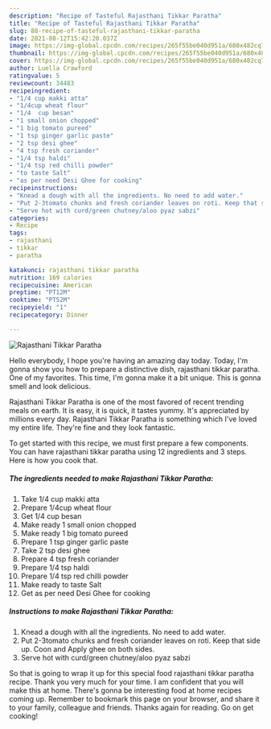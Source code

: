```yaml
---
description: "Recipe of Tasteful Rajasthani Tikkar Paratha"
title: "Recipe of Tasteful Rajasthani Tikkar Paratha"
slug: 88-recipe-of-tasteful-rajasthani-tikkar-paratha
date: 2021-08-12T15:42:20.037Z
image: https://img-global.cpcdn.com/recipes/265f55be040d951a/680x482cq70/rajasthani-tikkar-paratha-recipe-main-photo.jpg
thumbnail: https://img-global.cpcdn.com/recipes/265f55be040d951a/680x482cq70/rajasthani-tikkar-paratha-recipe-main-photo.jpg
cover: https://img-global.cpcdn.com/recipes/265f55be040d951a/680x482cq70/rajasthani-tikkar-paratha-recipe-main-photo.jpg
author: Luella Crawford
ratingvalue: 5
reviewcount: 34483
recipeingredient:
- "1/4 cup makki atta"
- "1/4cup wheat flour"
- "1/4  cup besan"
- "1 small onion chopped"
- "1 big tomato pureed"
- "1 tsp ginger garlic paste"
- "2 tsp desi ghee"
- "4 tsp fresh coriander"
- "1/4 tsp haldi"
- "1/4 tsp red chilli powder"
- "to taste Salt"
- "as per need Desi Ghee for cooking"
recipeinstructions:
- "Knead a dough with all the ingredients. No need to add water."
- "Put 2-3tomato chunks and fresh coriander leaves on roti. Keep that side up. Coon and Apply ghee on both sides."
- "Serve hot with curd/green chutney/aloo pyaz sabzi"
categories:
- Recipe
tags:
- rajasthani
- tikkar
- paratha

katakunci: rajasthani tikkar paratha 
nutrition: 169 calories
recipecuisine: American
preptime: "PT12M"
cooktime: "PT52M"
recipeyield: "1"
recipecategory: Dinner

---
```



![Rajasthani Tikkar Paratha](https://img-global.cpcdn.com/recipes/265f55be040d951a/680x482cq70/rajasthani-tikkar-paratha-recipe-main-photo.jpg)

Hello everybody, I hope you're having an amazing day today. Today, I'm gonna show you how to prepare a distinctive dish, rajasthani tikkar paratha. One of my favorites. This time, I'm gonna make it a bit unique. This is gonna smell and look delicious.



Rajasthani Tikkar Paratha is one of the most favored of recent trending meals on earth. It is easy, it is quick, it tastes yummy. It's appreciated by millions every day. Rajasthani Tikkar Paratha is something which I've loved my entire life. They're fine and they look fantastic.


To get started with this recipe, we must first prepare a few components. You can have rajasthani tikkar paratha using 12 ingredients and 3 steps. Here is how you cook that.

<!--inarticleads1-->

##### The ingredients needed to make Rajasthani Tikkar Paratha:

1. Take 1/4 cup makki atta
1. Prepare 1/4cup wheat flour
1. Get 1/4  cup besan
1. Make ready 1 small onion chopped
1. Make ready 1 big tomato pureed
1. Prepare 1 tsp ginger garlic paste
1. Take 2 tsp desi ghee
1. Prepare 4 tsp fresh coriander
1. Prepare 1/4 tsp haldi
1. Prepare 1/4 tsp red chilli powder
1. Make ready to taste Salt
1. Get as per need Desi Ghee for cooking




<!--inarticleads2-->

##### Instructions to make Rajasthani Tikkar Paratha:

1. Knead a dough with all the ingredients. No need to add water.
1. Put 2-3tomato chunks and fresh coriander leaves on roti. Keep that side up. Coon and Apply ghee on both sides.
1. Serve hot with curd/green chutney/aloo pyaz sabzi




So that is going to wrap it up for this special food rajasthani tikkar paratha recipe. Thank you very much for your time. I am confident that you will make this at home. There's gonna be interesting food at home recipes coming up. Remember to bookmark this page on your browser, and share it to your family, colleague and friends. Thanks again for reading. Go on get cooking!
